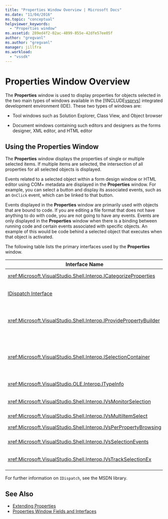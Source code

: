```yaml
---
title: "Properties Window Overview | Microsoft Docs"
ms.date: "11/04/2016"
ms.topic: "conceptual"
helpviewer_keywords:
  - "Properties window"
ms.assetid: 289ed4f2-02ac-4899-855e-42dfe57ee05f
author: "gregvanl"
ms.author: "gregvanl"
manager: jillfra
ms.workload:
  - "vssdk"
---
```

# Properties Window Overview
The **Properties** window is used to display properties for objects selected in the two main types of windows available in the [!INCLUDE[vsprvs](../../code-quality/includes/vsprvs_md.md)] integrated development environment (IDE). These two types of windows are:

- Tool windows such as Solution Explorer, Class View, and Object browser

- Document windows containing such editors and designers as the forms designer, XML editor, and HTML editor

## Using the Properties Window
 The **Properties** window displays the properties of single or multiple selected items. If multiple items are selected, the intersection of all properties for all selected objects is displayed.

 Events related to a selected object within a form design window or HTML editor using COM+ metadata are displayed in the **Properties** window. For example, you can select a button and display its associated events, such as an `OnClick` event, which can be linked to that button.

 Events displayed in the **Properties** window are primarily used with objects that are bound to code. If you are editing a file format that does not have anything to do with code, you are not going to have any events. Events are only displayed in the **Properties** window when there is a binding between running code and certain events associated with specific objects. An example of this would be code behind a selected object that executes when that object is activated.

 The following table lists the primary interfaces used by the **Properties** window.

|Interface Name|Description|
|--------------------|-----------------|
|<xref:Microsoft.VisualStudio.Shell.Interop.ICategorizeProperties>|Provides a list of categories to the **Properties** window and maps each property to a category.|
|[IDispatch Interface](/previous-versions/windows/desktop/api/oaidl/nn-oaidl-idispatch)|Exposes an object's methods and properties to programming tools and other applications that support automation.|
|<xref:Microsoft.VisualStudio.Shell.Interop.IProvidePropertyBuilder>|Provides ellipsis (...) buttons called *builders* that open modal dialog windows implemented by the object itself. Used when a value is not easily typed by the user in a text field. For example, it might be used to open a color picker that determines the RGB value for you.|
|<xref:Microsoft.VisualStudio.Shell.Interop.ISelectionContainer>|Provides access to objects used to update information displayed in the **Properties** window. <xref:Microsoft.VisualStudio.Shell.Interop.ISelectionContainer> is implemented by VSPackages for each window that contains selectable objects with related properties to be displayed.|
|<xref:Microsoft.VisualStudio.OLE.Interop.ITypeInfo>|Provides information about the type of an object such as methods of an interface and fields of a structure.|
|<xref:Microsoft.VisualStudio.Shell.Interop.IVsMonitorSelection>|Enables VSPackages to receive notification of selection events and to retrieve information about the current project hierarchy, item, element value, and command UI context.|
|<xref:Microsoft.VisualStudio.Shell.Interop.IVsMultiItemSelect>|Provides the environment with access to multiple selections.|
|<xref:Microsoft.VisualStudio.Shell.Interop.IVsPerPropertyBrowsing>|Used to provide localized names on some properties displayed in the **Properties** window.|
|<xref:Microsoft.VisualStudio.Shell.Interop.IVsSelectionEvents>|Notifies registered VSPackages of changes to the current selection, element value, or command UI context.|
|<xref:Microsoft.VisualStudio.Shell.Interop.IVsTrackSelectionEx>|Notifies the environment of a change in the current selection and provides access to hierarchy and item information relating to the new selection.|

 For further information on `IDispatch`, see the MSDN library.

## See Also
- [Extending Properties](../../extensibility/internals/extending-properties.md)
- [Properties Window Fields and Interfaces](../../extensibility/internals/properties-window-fields-and-interfaces.md)